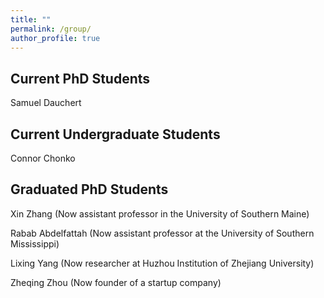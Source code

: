 ```yaml
---
title: ""
permalink: /group/
author_profile: true
---
```


## Current PhD Students

Samuel Dauchert

## Current Undergraduate Students

Connor Chonko

## Graduated PhD Students

Xin Zhang (Now assistant professor in the University of Southern Maine)

Rabab Abdelfattah (Now assistant professor at the University of Southern Mississippi)

Lixing Yang (Now researcher at Huzhou Institution of Zhejiang University)

Zheqing Zhou (Now founder of a startup company)
